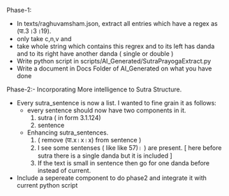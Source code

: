 Phase-1:
   - In texts/raghuvamsham.json, extract all entries which have a regex as (पा.3।3।19).
   - only take c,n,v and
   - take whole string which contains this regrex and to its left has danda and to its right have another danda ( single or double )
   - Write python script in scripts/AI_Generated/SutraPrayogaExtract.py
   - Write a document in Docs Folder of AI_Generated on what you have done

Phase-2:- Incorporating More intelligence to Sutra Structure.
   - Every sutra_sentence is now a list. I wanted to fine grain it as follows:
      - every sentence should now have two components in it.
         1. sutra ( in form 3.1.124)
         2. sentence 
      - Enhancing sutra_sentences.
         1. ( remove (पा.x।x।x) from sentence )
         2. I see some sentenses ( like like 57)। ) are present. [ here before sutra there is a single danda but it is included ]
         3. If the text is small in sentence then go for one danda before instead of current.
   - Include a sepereate component to do phase2 and integrate it with current python script
         
